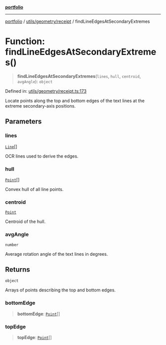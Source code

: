[**portfolio**](../../../../README.md)

***

[portfolio](../../../../modules.md) / [utils/geometry/receipt](../README.md) / findLineEdgesAtSecondaryExtremes

# Function: findLineEdgesAtSecondaryExtremes()

> **findLineEdgesAtSecondaryExtremes**(`lines`, `hull`, `centroid`, `avgAngle`): `object`

Defined in: [utils/geometry/receipt.ts:173](https://github.com/tnorlund/Portfolio/blob/6846296160cfd8089a42e003c062b1a290f94fed/portfolio/utils/geometry/receipt.ts#L173)

Locate points along the top and bottom edges of the text lines at the
extreme secondary-axis positions.

## Parameters

### lines

[`Line`](../../../../types/api/interfaces/Line.md)[]

OCR lines used to derive the edges.

### hull

[`Point`](../../basic/interfaces/Point.md)[]

Convex hull of all line points.

### centroid

[`Point`](../../basic/interfaces/Point.md)

Centroid of the hull.

### avgAngle

`number`

Average rotation angle of the text lines in
degrees.

## Returns

`object`

Arrays of points describing the top and bottom edges.

### bottomEdge

> **bottomEdge**: [`Point`](../../basic/interfaces/Point.md)[]

### topEdge

> **topEdge**: [`Point`](../../basic/interfaces/Point.md)[]
